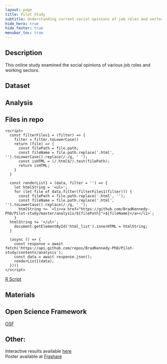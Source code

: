 ```yaml
---
layout: page
title: Pilot Study
subtitle: Understanding current social opinions of job roles and sectors of work
hide_hero: true
hide_footer: true
menubar_toc: true
---
```

## Description
This online study examined the social opinions of various job roles and working sectors.

## Dataset

## Analysis
<html>
    <div>
      <h2>Files in repo</h2>
      <ul id="html_list">
      </ul>
    </div>
    
    <script>
      const filterFiles1 = (filter) => {
        filter = filter.toLowerCase()
        return (file) => {
          const filePath = file.path;
          const fileName = file.path.replace('.html', '').toLowerCase().replace(/-/g, ' ');
          const isHTML = (/.html$/).test(filePath);
          return isHTML;
        }
      }
      
      const renderList1 = (data, filter = '') => {
        let htmlString = '<ul>';
        for (let file of data.filter(filterFiles1(filter))) {
          const filePath = file.path.replace('.html', '');
          const fileName = file.path.replace('.html', '').toLowerCase().replace(/-/g, ' ');
          htmlString += `<li><a href="https://github.com/BradKennedy-PhD/Pilot-study/master/analysis/${filePath}">${fileName}</a></li>`;
        }
      htmlString += '</ul>';
        document.getElementById('html_list').innerHTML = htmlString;
      }
      
      (async () => {
        const response = await fetch('https://api.github.com/repos/BradKennedy-PhD/Pilot-study/contents/analysis');
        const data = await response.json();
        renderList1(data);
      })()
    </script>
</html>

[R Script](/Pilot-study/Pilot-analysis-markdown)

## Materials

## Open Science Framework
[OSF](https://osf.io/w279r/)


## Other:
Interactive results available [here](http://apps.bradleykennedy.co.uk/pilotdata/)  
Poster available at [Figshare](https://doi.org/10.6084/m9.figshare.6860342.v1)  
